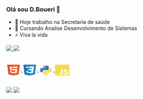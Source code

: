### Olá sou D.Boueri 👋

- 🔭 Hoje trabalho na Secretaria de saúde
- 🤔 Cursando Analise Desenvolvimento de Sistemas
- ⚡ Viva la vida
<div>
  <a href="https://github.com/douglasboueri-unilavras">
  <img height="180em" src="https://github-readme-stats.vercel.app/api?username=douglasboueri-unilavras&show_icons=true&theme=winteriscoming&include_all_commits=true&count_private=true"/>
  <img height="180em" src="https://github-readme-stats.vercel.app/api/top-langs/?username=douglasboueri-unilavras&layout=compact&langs_count=7&theme=winteriscoming"/>
</div>
 <br>
 <div style="display: inline_block"><br>
  <img align="center" alt="Rafa-HTML" height="30" width="40" src="https://raw.githubusercontent.com/devicons/devicon/master/icons/html5/html5-original.svg">
  <img align="center" alt="Rafa-CSS" height="30" width="40" src="https://raw.githubusercontent.com/devicons/devicon/master/icons/css3/css3-original.svg">
  <img align="center" alt="Rafa-Python" height="30" width="40" src="https://raw.githubusercontent.com/devicons/devicon/master/icons/python/python-original.svg">
   <img align="center" alt="Rafa-Js" height="30" width="40" src="https://raw.githubusercontent.com/devicons/devicon/master/icons/javascript/javascript-plain.svg">

</div>
  <br>
  <div> 
  
  <a href="https://instagram.com/d.boueri11" target="_blank"><img src="https://img.shields.io/badge/-Instagram-%23E4405F?style=for-the-badge&logo=instagram&logoColor=white" target="_blank"></a>
  <a href = "mailto:douglasboueri011@gmail.com"><img src="https://img.shields.io/badge/-Gmail-%23333?style=for-the-badge&logo=gmail&logoColor=white" target="_blank"></a>

 
</div>
